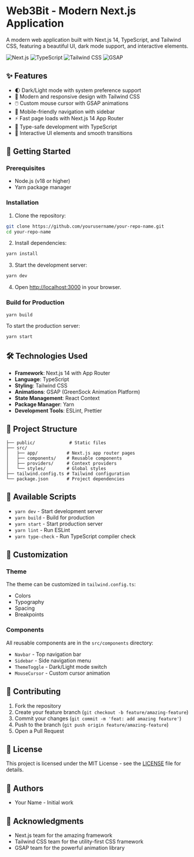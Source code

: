 # Web3Bit - Modern Next.js Application

A modern web application built with Next.js 14, TypeScript, and Tailwind CSS, featuring a beautiful UI, dark mode support, and interactive elements.

![Next.js](https://img.shields.io/badge/Next.js-14-black)
![TypeScript](https://img.shields.io/badge/TypeScript-5-blue)
![Tailwind CSS](https://img.shields.io/badge/Tailwind-3-38B2AC)
![GSAP](https://img.shields.io/badge/GSAP-3-green)

## ✨ Features

- 🌓 Dark/Light mode with system preference support
- 🎨 Modern and responsive design with Tailwind CSS
- 🖱️ Custom mouse cursor with GSAP animations
- 📱 Mobile-friendly navigation with sidebar
- ⚡ Fast page loads with Next.js 14 App Router
- 💪 Type-safe development with TypeScript
- 🎯 Interactive UI elements and smooth transitions

## 🚀 Getting Started

### Prerequisites

- Node.js (v18 or higher)
- Yarn package manager

### Installation

1. Clone the repository:

```bash
git clone https://github.com/yourusername/your-repo-name.git
cd your-repo-name
```

2. Install dependencies:

```bash
yarn install
```

3. Start the development server:

```bash
yarn dev
```

4. Open [http://localhost:3000](http://localhost:3000) in your browser.

### Build for Production

```bash
yarn build
```

To start the production server:

```bash
yarn start
```

## 🛠️ Technologies Used

- **Framework**: Next.js 14 with App Router
- **Language**: TypeScript
- **Styling**: Tailwind CSS
- **Animations**: GSAP (GreenSock Animation Platform)
- **State Management**: React Context
- **Package Manager**: Yarn
- **Development Tools**: ESLint, Prettier

## 📁 Project Structure

```
├── public/             # Static files
├── src/
│   ├── app/           # Next.js app router pages
│   ├── components/    # Reusable components
│   ├── providers/     # Context providers
│   └── styles/        # Global styles
├── tailwind.config.ts # Tailwind configuration
└── package.json       # Project dependencies
```

## 🔧 Available Scripts

- `yarn dev` - Start development server
- `yarn build` - Build for production
- `yarn start` - Start production server
- `yarn lint` - Run ESLint
- `yarn type-check` - Run TypeScript compiler check

## 🎨 Customization

### Theme

The theme can be customized in `tailwind.config.ts`:

- Colors
- Typography
- Spacing
- Breakpoints

### Components

All reusable components are in the `src/components` directory:

- `Navbar` - Top navigation bar
- `Sidebar` - Side navigation menu
- `ThemeToggle` - Dark/Light mode switch
- `MouseCursor` - Custom cursor animation

## 🤝 Contributing

1. Fork the repository
2. Create your feature branch (`git checkout -b feature/amazing-feature`)
3. Commit your changes (`git commit -m 'feat: add amazing feature'`)
4. Push to the branch (`git push origin feature/amazing-feature`)
5. Open a Pull Request

## 📝 License

This project is licensed under the MIT License - see the [LICENSE](LICENSE) file for details.

## 👥 Authors

- Your Name - Initial work

## 🙏 Acknowledgments

- Next.js team for the amazing framework
- Tailwind CSS team for the utility-first CSS framework
- GSAP team for the powerful animation library
